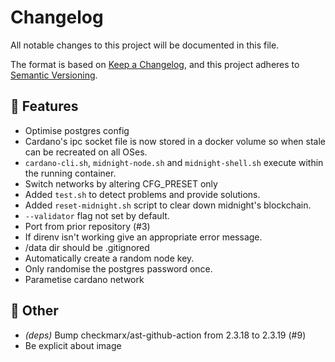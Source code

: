 # Changelog

All notable changes to this project will be documented in this file.

The format is based on [Keep a Changelog](https://keepachangelog.com/en/1.1.0/),
and this project adheres to [Semantic Versioning](https://semver.org/spec/v2.0.0.html).

## 🚀 Features

- Optimise postgres config
- Cardano's ipc socket file is now stored in a docker volume so when stale can be recreated on all OSes.
- `cardano-cli.sh`, `midnight-node.sh` and `midnight-shell.sh` execute within the running container.
- Switch networks by altering CFG_PRESET only
- Added `test.sh` to detect problems and provide solutions.
- Added `reset-midnight.sh` script to clear down midnight's blockchain.
- `--validator` flag not set by default.
- Port from prior repository (#3)
- If direnv isn't working give an appropriate error message.
- /data dir should be .gitignored
- Automatically create a random node key.
- Only randomise the postgres password once.
- Parametise cardano network

## 💼 Other

- *(deps)* Bump checkmarx/ast-github-action from 2.3.18 to 2.3.19 (#9)
- Be explicit about image
